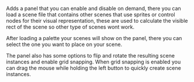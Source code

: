 Adds a panel that you can enable and disable on demand, there you can load a scene file that contains other scenes that use sprites or control nodes for their visual representation, these are used to calculate the visible rect of the scene so other type of scenes wont work.

After loading a palette your scenes will show on the panel, there you can select the one you want to place on your scene. 

The panel also has some options to flip and rotate the resulting scene instances and enable grid snapping. When grid snapping is enabled you can drag the mouse while holding the left button to quickly create scene instances.